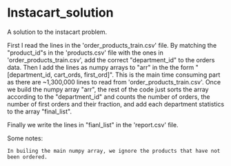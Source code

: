 # Instacart_solution
A solution to the instacart problem.

First I read the lines in the  'order_products_train.csv' file. By matching the "product_id"s in the 'products.csv' file with the ones in 'order_products_train.csv', add the correct "department_id" to the orders data. Then I add the lines as numpy arrays to "arr" in the the form  "[department_id, cart_ords, first_ord]". This is the main time consuming part as there are ~1,300,000 lines to read from 'order_products_train.csv'. 
Once we build the numpy array "arr", the rest of the code just sorts the array according to the "department_id" and counts the number of orders, the number of first orders and their fraction, and add each department statistics to the array "final_list".
 
Finally we write the lines in "fianl_list" in the 'report.csv' file.

Some notes:

    In builing the main numpy array, we ignore the products that have not been ordered.
 
